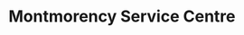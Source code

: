 ---
title: "Montmorency Service Centre"
url: /montmorency/montmorency-service-centre/
shop: Autowerkstatt
---